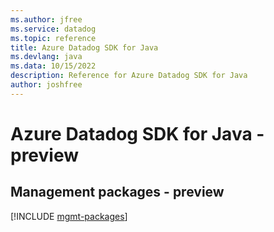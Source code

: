 ```yaml
---
ms.author: jfree
ms.service: datadog
ms.topic: reference
title: Azure Datadog SDK for Java
ms.devlang: java
ms.data: 10/15/2022
description: Reference for Azure Datadog SDK for Java
author: joshfree
---
```

# Azure Datadog SDK for Java - preview

## Management packages - preview
[!INCLUDE [mgmt-packages](datadog-mgmt-index.md)]